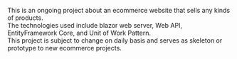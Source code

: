 This is an ongoing project about an ecommerce website that sells any kinds of products.<br>
The technologies used include blazor web server, Web API, EntityFramework Core, and Unit of Work Pattern.<br>
This project is subject to change on daily basis and serves as skeleton or prototype to new ecommerce projects. 

